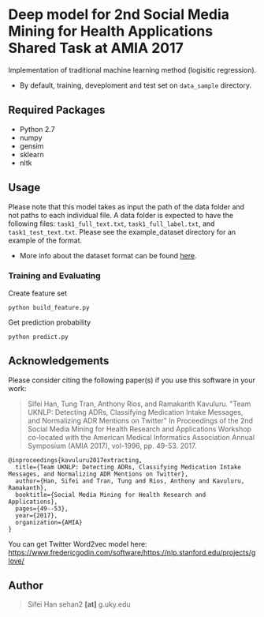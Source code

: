 # Deep model for 2nd Social Media Mining for Health Applications Shared Task at AMIA 2017

Implementation of traditional machine learning method (logisitic regression).
 * By default, training, deveploment and test set on ``data_sample`` directory.

## Required Packages
- Python 2.7
- numpy
- gensim
- sklearn
- nltk

## Usage

Please note that this model takes as input the path of the data folder and not paths to each individual file. A data folder is expected to have the following files: `task1_full_text.txt`, `task1_full_label.txt`, and `task1_test_text.txt`. Please see the example_dataset directory for an example of the format. 

- More info about the dataset format can be found [here](https://github.com/sifei/2nd-Social-Media-Mining-for-Health-Applications-Shared-Task-at-AMIA-2017/tree/master/task1/data_sample).



### Training and Evaluating
Create feature set
```
python build_feature.py
```
Get prediction probability
```
python predict.py
```


## Acknowledgements

Please consider citing the following paper(s) if you use this software in your work:

> Sifei Han, Tung Tran, Anthony Rios, and Ramakanth Kavuluru. "Team UKNLP: Detecting ADRs, Classifying Medication Intake Messages, and Normalizing ADR Mentions on Twitter" In Proceedings of the 2nd Social Media Mining for Health Research and Applications Workshop
co-located with the American Medical Informatics Association Annual Symposium (AMIA 2017), vol-1996, pp. 49-53. 2017.

```
@inproceedings{kavuluru2017extracting,
  title={Team UKNLP: Detecting ADRs, Classifying Medication Intake Messages, and Normalizing ADR Mentions on Twitter},
  author={Han, Sifei and Tran, Tung and Rios, Anthony and Kavuluru, Ramakanth},
  booktitle={Social Media Mining for Health Research and Applications},
  pages={49--53},
  year={2017},
  organization={AMIA}
}
```


You can get Twitter Word2vec model here:
https://www.fredericgodin.com/software/https://nlp.stanford.edu/projects/glove/

## Author

> Sifei Han
> sehan2 **[at]** g.uky.edu



